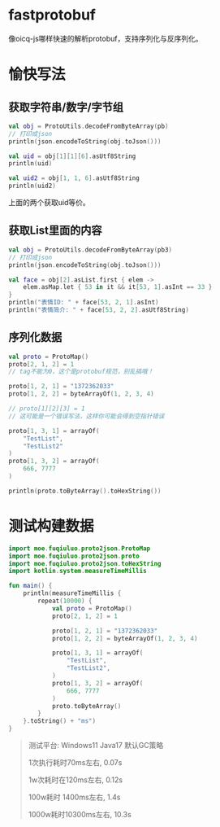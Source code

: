 # fastprotobuf
像oicq-js哪样快速的解析protobuf，支持序列化与反序列化。

# 愉快写法

## 获取字符串/数字/字节组

```kotlin
val obj = ProtoUtils.decodeFromByteArray(pb)
// 打印成json
println(json.encodeToString(obj.toJson()))

val uid = obj[1][1][6].asUtf8String
println(uid)

val uid2 = obj[1, 1, 6].asUtf8String
println(uid2)
````

上面的两个获取uid等价。

## 获取List里面的内容

```kotlin
val obj = ProtoUtils.decodeFromByteArray(pb3)
// 打印成json
println(json.encodeToString(obj.toJson()))

val face = obj[2].asList.first { elem ->
    elem.asMap.let { 53 in it && it[53, 1].asInt == 33 }
}
println("表情ID: " + face[53, 2, 1].asInt)
println("表情简介: " + face[53, 2, 2].asUtf8String)
```

## 序列化数据

```kotlin
val proto = ProtoMap()
proto[2, 1, 2] = 1 
// tag不能为0，这个是protobuf规范，别乱搞哦！

proto[1, 2, 1] = "1372362033"
proto[1, 2, 2] = byteArrayOf(1, 2, 3, 4)

// proto[1][2][3] = 1
// 这可能是一个错误写法，这样你可能会得到空指针错误

proto[1, 3, 1] = arrayOf(
    "TestList",
    "TestList2"
)
proto[1, 3, 2] = arrayOf(
    666, 7777
)

println(proto.toByteArray().toHexString())
```

# 测试构建数据

```kotlin
import moe.fuqiuluo.proto2json.ProtoMap
import moe.fuqiuluo.proto2json.proto
import moe.fuqiuluo.proto2json.toHexString
import kotlin.system.measureTimeMillis

fun main() {
    println(measureTimeMillis {
        repeat(10000) {
            val proto = ProtoMap()
            proto[2, 1, 2] = 1

            proto[1, 2, 1] = "1372362033"
            proto[1, 2, 2] = byteArrayOf(1, 2, 3, 4)

            proto[1, 3, 1] = arrayOf(
                "TestList",
                "TestList2",
            )
            proto[1, 3, 2] = arrayOf(
                666, 7777
            )
            proto.toByteArray()
        }
    }.toString() + "ms")
}
```

> 测试平台: Windows11 Java17 默认GC策略
> 
> 1次执行耗时70ms左右,   0.07s
> 
> 1w次耗时在120ms左右,   0.12s
> 
> 100w耗时 1400ms左右,  1.4s
> 
> 1000w耗时10300ms左右, 10.3s